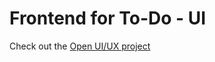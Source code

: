# Frontend for To-Do - UI

Check out the [Open UI/UX project](https://www.figma.com/proto/i5kLeHVFkv7bOhWxHil3FZ/Daily-UI?page-id=508%3A1085&node-id=508-1086&viewport=450%2C418%2C0.58&scaling=scale-down)

